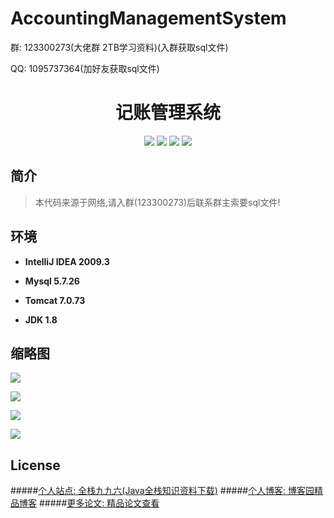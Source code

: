 # AccountingManagementSystem

<p>群: 123300273(大佬群 2TB学习资料)(入群获取sql文件)</p>
<p>QQ: 1095737364(加好友获取sql文件)</p>

<p><h1 align="center">记账管理系统</h1></p>


<p align="center">
	<img src="https://img.shields.io/badge/jdk-1.8-orange.svg"/>
    <img src="https://img.shields.io/badge/Spring-5.x-lightgrey.svg"/>
    <img src="https://img.shields.io/badge/Struts-3.x-blue.svg"/>
    <img src="https://img.shields.io/badge/hibernate-3.x-blue.svg"/>
</p>

## 简介

>本代码来源于网络,请入群(123300273)后联系群主索要sql文件!
>


## 环境

- <b>IntelliJ IDEA 2009.3</b>

- <b>Mysql 5.7.26</b>

- <b>Tomcat 7.0.73</b>

- <b>JDK 1.8</b>


## 缩略图

![](https://img2020.cnblogs.com/blog/588112/202011/588112-20201122202106929-1274699532.png)

![](https://img2020.cnblogs.com/blog/588112/202011/588112-20201122202117257-628164903.png)

![](https://img2020.cnblogs.com/blog/588112/202011/588112-20201122202125747-546459283.png)

![](https://img2020.cnblogs.com/blog/588112/202011/588112-20201122202136998-461004247.png)


## License

#####[个人站点: 全栈九九六(Java全栈知识资料下载)](https://www.blog996.com/)
#####[个人博客: 博客园精品博客](https://www.cnblogs.com/yysbolg/)
#####[更多论文: 精品论文查看](https://www.cnblogs.com/yysbolg/category/1886262.html)



